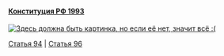 #### [Конституция РФ 1993](https://lalawland.github.io/eurasia/russia/const)

[![Здесь должна быть картинка, но если её нет, значит всё :(](https://sun9-west.userapi.com/sun9-38/s/v1/ig2/tR26NQWFF5VvGUGSkfQz2JmtFSwMrEDZnAyM_t9PbaTHGdghmZelC3U6xlXn3KxCzw3aBXtODN2jdYNASD7vqSR9.jpg?size=1280x720&quality=95&type=album)](https://sun9-west.userapi.com/sun9-38/s/v1/ig2/tR26NQWFF5VvGUGSkfQz2JmtFSwMrEDZnAyM_t9PbaTHGdghmZelC3U6xlXn3KxCzw3aBXtODN2jdYNASD7vqSR9.jpg?size=1280x720&quality=95&type=album)

[Статья 94](https://lalawland.github.io/eurasia/russia/const/art94) | [Статья 96](https://lalawland.github.io/eurasia/russia/const/art96)

